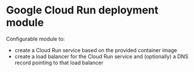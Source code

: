 # Google Cloud Run deployment module

Configurable module to:

* create a Cloud Run service based on the provided container image
* create a load balancer for the Cloud Run service and (optionally) a DNS record pointing to that load balancer


<!--- BEGIN_TF_DOCS --->
<!--- END_TF_DOCS --->
